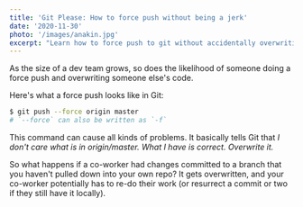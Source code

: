 ```yaml
---
title: 'Git Please: How to force push without being a jerk'
date: '2020-11-30'
photo: '/images/anakin.jpg'
excerpt: "Learn how to force push to git without accidentally overwriting someone else's work!"
---
```


As the size of a dev team grows, so does the likelihood of someone doing a force push and overwriting someone else's code.

Here's what a force push looks like in Git:

```bash
$ git push --force origin master
# `--force` can also be written as `-f`
```

This command can cause all kinds of problems. It basically tells Git that _I don't care what is in origin/master. What I have is correct. Overwrite it._

So what happens if a co-worker had changes committed to a branch that you haven't pulled down into your own repo? It gets overwritten, and your co-worker potentially has to re-do their work (or resurrect a commit or two if they still have it locally).
